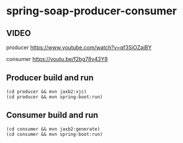 # spring-soap-producer-consumer

## VIDEO
producer
https://www.youtube.com/watch?v=qf3SiOZajBY

consumer
https://youtu.be/f2bg78y43Y8

## Producer build and run

```
(cd producer && mvn jaxb2:xjc)
(cd producer && mvn spring-boot:run)
```

## Consumer build and run

```
(cd consumer && mvn jaxb2:generate)
(cd consumer && mvn spring-boot:run)
```

